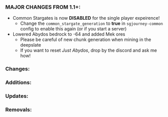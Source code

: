 ### MAJOR CHANGES FROM 1.1+:
- Common Stargates is now **DISABLED** for the single player expeirence!
  - Change the `common_stargate_generation` to **true** in `sgjourney-common` config to enable this again (or if you start a server)
- Lowered Abydos bedrock to -64 and added Mek ores
  - Please be careful of new chunk generation when mining in the deepslate
  - If you want to reset *Just Abydos*, drop by the discord and ask me how!

### Changes:

### Additions:

### Updates:

### Removals:
